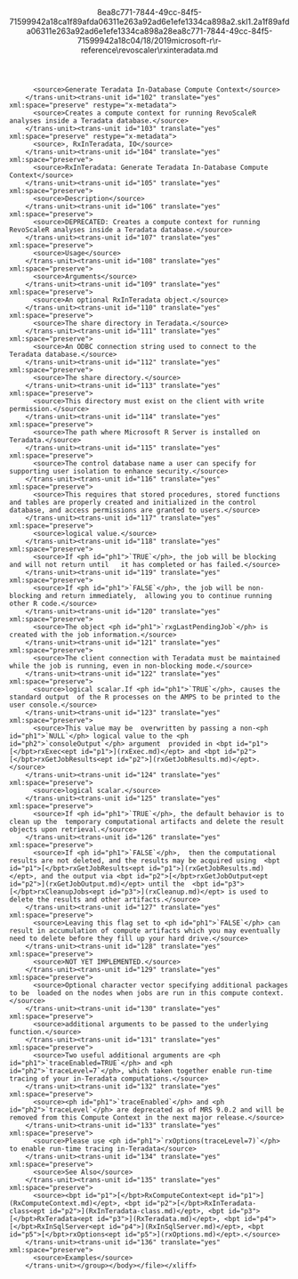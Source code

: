 <?xml version="1.0"?><xliff version="1.2" xmlns="urn:oasis:names:tc:xliff:document:1.2" xmlns:xsi="http://www.w3.org/2001/XMLSchema-instance" xsi:schemaLocation="urn:oasis:names:tc:xliff:document:1.2 xliff-core-1.2-transitional.xsd"><file datatype="xml" original="rxinteradata.md" source-language="en-US" target-language="en-US"><header><tool tool-id="mdxliff" tool-name="mdxliff" tool-version="1.0-d1654b2" tool-company="Microsoft" /><xliffext:skl_file_name xmlns:xliffext="urn:microsoft:content:schema:xliffextensions">8ea8c771-7844-49cc-84f5-71599942a18ca1f89afda06311e263a92ad6e1efe1334ca898a2.skl</xliffext:skl_file_name><xliffext:version xmlns:xliffext="urn:microsoft:content:schema:xliffextensions">1.2</xliffext:version><xliffext:ms.openlocfilehash xmlns:xliffext="urn:microsoft:content:schema:xliffextensions">a1f89afda06311e263a92ad6e1efe1334ca898a2</xliffext:ms.openlocfilehash><xliffext:ms.sourcegitcommit xmlns:xliffext="urn:microsoft:content:schema:xliffextensions">8ea8c771-7844-49cc-84f5-71599942a18c</xliffext:ms.sourcegitcommit><xliffext:ms.lasthandoff xmlns:xliffext="urn:microsoft:content:schema:xliffextensions">04/18/2019</xliffext:ms.lasthandoff><xliffext:ms.openlocfilepath xmlns:xliffext="urn:microsoft:content:schema:xliffextensions">microsoft-r\r-reference\revoscaler\rxinteradata.md</xliffext:ms.openlocfilepath></header><body><group id="content" extype="content"><trans-unit id="101" translate="yes" xml:space="preserve" restype="x-metadata">
          <source>Generate Teradata In-Database Compute Context</source>
        </trans-unit><trans-unit id="102" translate="yes" xml:space="preserve" restype="x-metadata">
          <source>Creates a compute context for running RevoScaleR analyses inside a Teradata database.</source>
        </trans-unit><trans-unit id="103" translate="yes" xml:space="preserve" restype="x-metadata">
          <source>, RxInTeradata, IO</source>
        </trans-unit><trans-unit id="104" translate="yes" xml:space="preserve">
          <source>RxInTeradata: Generate Teradata In-Database Compute Context</source>
        </trans-unit><trans-unit id="105" translate="yes" xml:space="preserve">
          <source>Description</source>
        </trans-unit><trans-unit id="106" translate="yes" xml:space="preserve">
          <source>DEPRECATED: Creates a compute context for running RevoScaleR analyses inside a Teradata database.</source>
        </trans-unit><trans-unit id="107" translate="yes" xml:space="preserve">
          <source>Usage</source>
        </trans-unit><trans-unit id="108" translate="yes" xml:space="preserve">
          <source>Arguments</source>
        </trans-unit><trans-unit id="109" translate="yes" xml:space="preserve">
          <source>An optional RxInTeradata object.</source>
        </trans-unit><trans-unit id="110" translate="yes" xml:space="preserve">
          <source>The share directory in Teradata.</source>
        </trans-unit><trans-unit id="111" translate="yes" xml:space="preserve">
          <source>An ODBC connection string used to connect to the Teradata database.</source>
        </trans-unit><trans-unit id="112" translate="yes" xml:space="preserve">
          <source>The share directory.</source>
        </trans-unit><trans-unit id="113" translate="yes" xml:space="preserve">
          <source>This directory must exist on the client with write permission.</source>
        </trans-unit><trans-unit id="114" translate="yes" xml:space="preserve">
          <source>The path where Microsoft R Server is installed on Teradata.</source>
        </trans-unit><trans-unit id="115" translate="yes" xml:space="preserve">
          <source>The control database name a user can specify for supporting user isolation to enhance security.</source>
        </trans-unit><trans-unit id="116" translate="yes" xml:space="preserve">
          <source>This requires that stored procedures, stored functions and tables are properly created and initialized in the control database, and access permissions are granted to users.</source>
        </trans-unit><trans-unit id="117" translate="yes" xml:space="preserve">
          <source>logical value.</source>
        </trans-unit><trans-unit id="118" translate="yes" xml:space="preserve">
          <source>If <ph id="ph1">`TRUE`</ph>, the job will be blocking and will not return until   it has completed or has failed.</source>
        </trans-unit><trans-unit id="119" translate="yes" xml:space="preserve">
          <source>If <ph id="ph1">`FALSE`</ph>, the job will be non-blocking and return immediately,  allowing you to continue running other R code.</source>
        </trans-unit><trans-unit id="120" translate="yes" xml:space="preserve">
          <source>The object <ph id="ph1">`rxgLastPendingJob`</ph> is created with the job information.</source>
        </trans-unit><trans-unit id="121" translate="yes" xml:space="preserve">
          <source>The client connection with Teradata must be maintained while the job is running, even in non-blocking mode.</source>
        </trans-unit><trans-unit id="122" translate="yes" xml:space="preserve">
          <source>logical scalar.If <ph id="ph1">`TRUE`</ph>, causes the standard output  of the R processes on the AMPS to be printed to the user console.</source>
        </trans-unit><trans-unit id="123" translate="yes" xml:space="preserve">
          <source>This value may be  overwritten by passing a non-<ph id="ph1">`NULL`</ph> logical value to the <ph id="ph2">`consoleOutput`</ph> argument  provided in <bpt id="p1">[</bpt>rxExec<ept id="p1">](rxExec.md)</ept> and <bpt id="p2">[</bpt>rxGetJobResults<ept id="p2">](rxGetJobResults.md)</ept>.</source>
        </trans-unit><trans-unit id="124" translate="yes" xml:space="preserve">
          <source>logical scalar.</source>
        </trans-unit><trans-unit id="125" translate="yes" xml:space="preserve">
          <source>If <ph id="ph1">`TRUE`</ph>, the default behavior is to clean up the  temporary computational artifacts and delete the result objects upon retrieval.</source>
        </trans-unit><trans-unit id="126" translate="yes" xml:space="preserve">
          <source>If <ph id="ph1">`FALSE`</ph>,  then the computational results are not deleted, and the results may be acquired using  <bpt id="p1">[</bpt>rxGetJobResults<ept id="p1">](rxGetJobResults.md)</ept>, and the output via <bpt id="p2">[</bpt>rxGetJobOutput<ept id="p2">](rxGetJobOutput.md)</ept> until the  <bpt id="p3">[</bpt>rxCleanupJobs<ept id="p3">](rxCleanup.md)</ept> is used to delete the results and other artifacts.</source>
        </trans-unit><trans-unit id="127" translate="yes" xml:space="preserve">
          <source>Leaving this flag set to <ph id="ph1">`FALSE`</ph> can result in accumulation of compute artifacts which you may eventually need to delete before they fill up your hard drive.</source>
        </trans-unit><trans-unit id="128" translate="yes" xml:space="preserve">
          <source>NOT YET IMPLEMENTED.</source>
        </trans-unit><trans-unit id="129" translate="yes" xml:space="preserve">
          <source>Optional character vector specifying additional packages to be  loaded on the nodes when jobs are run in this compute context.</source>
        </trans-unit><trans-unit id="130" translate="yes" xml:space="preserve">
          <source>additional arguments to be passed to the underlying function.</source>
        </trans-unit><trans-unit id="131" translate="yes" xml:space="preserve">
          <source>Two useful additional arguments are <ph id="ph1">`traceEnabled=TRUE`</ph> and <ph id="ph2">`traceLevel=7`</ph>, which taken together enable run-time tracing of your in-Teradata computations.</source>
        </trans-unit><trans-unit id="132" translate="yes" xml:space="preserve">
          <source><ph id="ph1">`traceEnabled`</ph> and <ph id="ph2">`traceLevel`</ph> are deprecated as of MRS 9.0.2 and will be removed from this Compute Context in the next major release.</source>
        </trans-unit><trans-unit id="133" translate="yes" xml:space="preserve">
          <source>Please use <ph id="ph1">`rxOptions(traceLevel=7)`</ph> to enable run-time tracing in-Teradata</source>
        </trans-unit><trans-unit id="134" translate="yes" xml:space="preserve">
          <source>See Also</source>
        </trans-unit><trans-unit id="135" translate="yes" xml:space="preserve">
          <source><bpt id="p1">[</bpt>RxComputeContext<ept id="p1">](RxComputeContext.md)</ept>, <bpt id="p2">[</bpt>RxInTeradata-class<ept id="p2">](RxInTeradata-class.md)</ept>, <bpt id="p3">[</bpt>RxTeradata<ept id="p3">](RxTeradata.md)</ept>, <bpt id="p4">[</bpt>RxInSqlServer<ept id="p4">](RxInSqlServer.md)</ept>, <bpt id="p5">[</bpt>rxOptions<ept id="p5">](rxOptions.md)</ept>.</source>
        </trans-unit><trans-unit id="136" translate="yes" xml:space="preserve">
          <source>Examples</source>
        </trans-unit></group></body></file></xliff>
